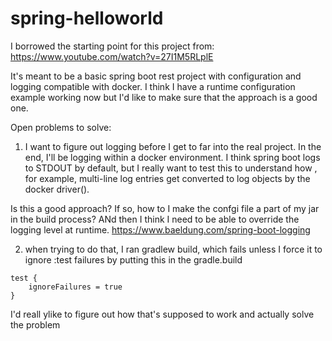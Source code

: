 # spring-helloworld
I borrowed the starting point for this project from:  https://www.youtube.com/watch?v=27I1M5RLplE


It's meant to be a basic spring boot rest project with configuration and logging compatible with docker.  I think I have  a runtime configuration example working now but I'd like to make sure that the approach is a good one.

Open problems to solve:


1) I want to figure out logging before I get to far into the real project. In the end, I'll be logging within a docker environment. I think spring boot logs to STDOUT by default, but I really want to test this to understand how , for example, multi-line log entries get converted to log objects by the docker driver(). 

Is this a good approach?  If so, how to I make the confgi file a part of my jar in the build process?  ANd then I think I need to be able to override the logging level at runtime.
https://www.baeldung.com/spring-boot-logging


2) when trying to do that, I ran gradlew build, which fails unless I force it to ignore :test failures by putting this in the gradle.build
```
test {
	ignoreFailures = true
}
```

I'd reall ylike to figure out how that's supposed to work and actually solve the problem
